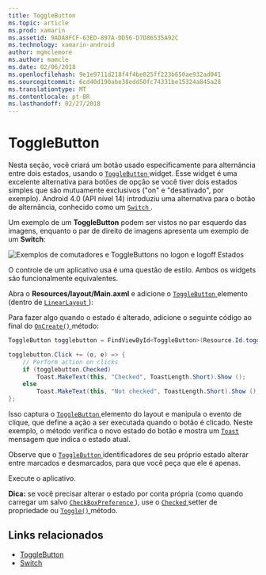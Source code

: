 ```yaml
---
title: ToggleButton
ms.topic: article
ms.prod: xamarin
ms.assetid: 9ADA8FCF-63ED-897A-DD56-D7D86535A92C
ms.technology: xamarin-android
author: mgmclemore
ms.author: mamcle
ms.date: 02/06/2018
ms.openlocfilehash: 9e1e9711d218f4f4be825ff223b650ae932ad041
ms.sourcegitcommit: 6cd40d190abe38edd50fc74331be15324a845a28
ms.translationtype: MT
ms.contentlocale: pt-BR
ms.lasthandoff: 02/27/2018
---
```

# <a name="togglebutton"></a>ToggleButton

Nesta seção, você criará um botão usado especificamente para alternância entre dois estados, usando o [ `ToggleButton` ](https://developer.xamarin.com/api/type/Android.Widget.ToggleButton/) widget. Esse widget é uma excelente alternativa para botões de opção se você tiver dois estados simples que são mutuamente exclusivos ("on" e "desativado", por exemplo). Android 4.0 (API nível 14) introduziu uma alternativa para o botão de alternância, conhecido como um [ `Switch` ](https://developer.xamarin.com/api/type/Android.Widget.Switch/).

Um exemplo de um **ToggleButton** podem ser vistos no par esquerdo das imagens, enquanto o par de direito de imagens apresenta um exemplo de um **Switch**:

![Exemplos de comutadores e ToggleButtons no logon e logoff Estados](toggle-button-images/togglebutton-switch.png)  

O controle de um aplicativo usa é uma questão de estilo. Ambos os widgets são funcionalmente equivalentes.

Abra o **Resources/layout/Main.axml** e adicione o [ `ToggleButton` ](https://developer.xamarin.com/api/type/Android.Widget.ToggleButton/) elemento (dentro de [ `LinearLayout` ](https://developer.xamarin.com/api/type/Android.Widget.LinearLayout/)):

Para fazer algo quando o estado é alterado, adicione o seguinte código ao final do [ `OnCreate()` ](https://developer.xamarin.com/api/member/Android.App.Activity.OnCreate/p/Android.OS.Bundle/Android.OS.PersistableBundle) método:

```csharp
ToggleButton togglebutton = FindViewById<ToggleButton>(Resource.Id.togglebutton);

togglebutton.Click += (o, e) => {
    // Perform action on clicks
    if (togglebutton.Checked)
        Toast.MakeText(this, "Checked", ToastLength.Short).Show ();
    else
        Toast.MakeText(this, "Not checked", ToastLength.Short).Show ();
};
```

Isso captura o [ `ToggleButton` ](https://developer.xamarin.com/api/type/Android.Widget.ToggleButton/) elemento do layout e manipula o evento de clique, que define a ação a ser executada quando o botão é clicado. Neste exemplo, o método verifica o novo estado do botão e mostra um [ `Toast` ](https://developer.xamarin.com/api/type/Android.Widget.Toast/) mensagem que indica o estado atual.

Observe que o [ `ToggleButton` ](https://developer.xamarin.com/api/type/Android.Widget.ToggleButton/) identificadores de seu próprio estado alterar entre marcados e desmarcados, para que você peça que ele é apenas.

Execute o aplicativo.


**Dica:** se você precisar alterar o estado por conta própria (como quando carregar um salvo [ `CheckBoxPreference` ](https://developer.xamarin.com/api/type/Android.Preferences.CheckBoxPreference/)), use o [ `Checked` ](https://developer.xamarin.com/api/property/Android.Widget.CompoundButton.Checked/) setter de propriedade ou [ `Toggle()` ](https://developer.xamarin.com/api/member/Android.Widget.CompoundButton.Toggle/) método.


## <a name="related-links"></a>Links relacionados

- [ToggleButton](http://developer.android.com/reference/android/widget/ToggleButton.html)
- [Switch](http://developer.android.com/reference/android/widget/Switch.html)
